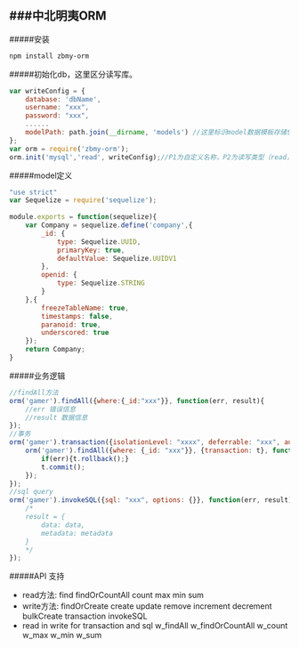 ###中北明夷ORM
---
#####安装
```sh
npm install zbmy-orm
```
#####初始化db，这里区分读写库。
```js
var writeConfig = {
    database: 'dbName',
    username: "xxx",
    password: "xxx",
    ......
    modelPath: path.join(__dirname, 'models') //这里标识model数据模板存储位置，绝对路径。
};
var orm = require('zbmy-orm');
orm.init('mysql','read', writeConfig);//P1为自定义名称，P2为读写类型（read，write，all），P3为数据库参数配置，基本参照sequelize的标准，需要注意modelPath参数；
```
#####model定义
```js
"use strict"
var Sequelize = require('sequelize');
 
module.exports = function(sequelize){
    var Company = sequelize.define('company',{
        _id: {
            type: Sequelize.UUID,
            primaryKey: true,
            defaultValue: Sequelize.UUIDV1
        },
        openid: {
            type: Sequelize.STRING
        }
    },{
        freezeTableName: true,
        timestamps: false,
        paranoid: true,
        underscored: true
    });
    return Company;
}
```
#####业务逻辑
```js
//findAll方法
orm('gamer').findAll({where:{_id:"xxx"}}, function(err, result){
    //err 错误信息
    //result 数据信息
});
//事务
orm('gamer').transaction({isolationLevel: "xxxx", deferrable: "xxx", autocommit: false}, function(t){
    orm('gamer').findAll({where: {_id: "xxx"}}, {transaction: t}, function(err, result){
        if(err){t.rollback();}
        t.commit();
    });
});
//sql query
orm('gamer').invokeSQL({sql: "xxx", options: {}}, function(err, result){
    /*
    result = {
        data: data,
        metadata: metadata
    }
    */
});

```
#####API 支持
* read方法:
find
findOrCountAll
count
max
min
sum
* write方法:
findOrCreate
create
update
remove
increment
decrement
bulkCreate
transaction
invokeSQL
* read in write for transaction and sql
w_findAll
w_findOrCountAll
w_count
w_max
w_min
w_sum

